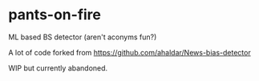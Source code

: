# pants-on-fire
ML based BS detector (aren't aconyms fun?)

A lot of code forked from https://github.com/ahaldar/News-bias-detector

WIP but currently abandoned. 
